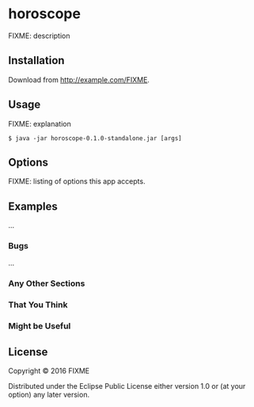 # horoscope

FIXME: description

## Installation

Download from http://example.com/FIXME.

## Usage

FIXME: explanation

    $ java -jar horoscope-0.1.0-standalone.jar [args]

## Options

FIXME: listing of options this app accepts.

## Examples

...

### Bugs

...

### Any Other Sections
### That You Think
### Might be Useful

## License

Copyright © 2016 FIXME

Distributed under the Eclipse Public License either version 1.0 or (at
your option) any later version.
